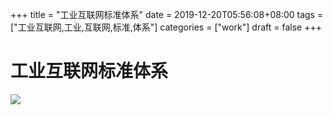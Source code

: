 +++
title = "工业互联网标准体系"
date = 2019-12-20T05:56:08+08:00
tags = ["工业互联网,工业,互联网,标准,体系"]
categories = ["work"]
draft = false
+++

# 工业互联网标准体系

[![](https://pic1.superbed.cn/item/5dfbe72f76085c3289efb160.jpg)](https://pic1.superbed.cn/item/5dfbe72f76085c3289efb160.jpg)